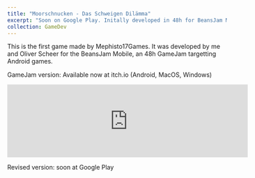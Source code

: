 ```yaml
---
title: "Moorschnucken - Das Schweigen Dilämma"
excerpt: "Soon on Google Play. Initally developed in 48h for BeansJam Mobile 2018<br/><img src='/images/Moorschnucken.png'>"
collection: GameDev
---
```


This is the first game made by Mephisto17Games. It was developed by me and Oliver Scheer for the BeansJam Mobile, an 48h GameJam targetting Android games. 

GameJam version: Available now at itch.io (Android, MacOS, Windows)

<iframe frameborder="0" src="https://itch.io/embed/316134" width="552" height="167"></iframe>

Revised version: soon at Google Play
